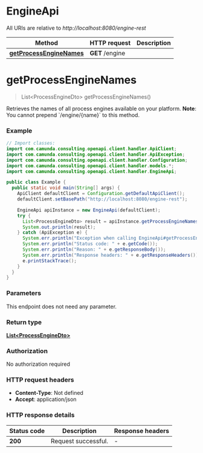 # EngineApi

All URIs are relative to *http://localhost:8080/engine-rest*

Method | HTTP request | Description
------------- | ------------- | -------------
[**getProcessEngineNames**](EngineApi.md#getProcessEngineNames) | **GET** /engine | 


<a name="getProcessEngineNames"></a>
# **getProcessEngineNames**
> List&lt;ProcessEngineDto&gt; getProcessEngineNames()



Retrieves the names of all process engines available on your platform. **Note**: You cannot prepend &#x60;/engine/{name}&#x60; to this method.

### Example
```java
// Import classes:
import com.camunda.consulting.openapi.client.handler.ApiClient;
import com.camunda.consulting.openapi.client.handler.ApiException;
import com.camunda.consulting.openapi.client.handler.Configuration;
import com.camunda.consulting.openapi.client.handler.models.*;
import com.camunda.consulting.openapi.client.handler.EngineApi;

public class Example {
  public static void main(String[] args) {
    ApiClient defaultClient = Configuration.getDefaultApiClient();
    defaultClient.setBasePath("http://localhost:8080/engine-rest");

    EngineApi apiInstance = new EngineApi(defaultClient);
    try {
      List<ProcessEngineDto> result = apiInstance.getProcessEngineNames();
      System.out.println(result);
    } catch (ApiException e) {
      System.err.println("Exception when calling EngineApi#getProcessEngineNames");
      System.err.println("Status code: " + e.getCode());
      System.err.println("Reason: " + e.getResponseBody());
      System.err.println("Response headers: " + e.getResponseHeaders());
      e.printStackTrace();
    }
  }
}
```

### Parameters
This endpoint does not need any parameter.

### Return type

[**List&lt;ProcessEngineDto&gt;**](ProcessEngineDto.md)

### Authorization

No authorization required

### HTTP request headers

 - **Content-Type**: Not defined
 - **Accept**: application/json

### HTTP response details
| Status code | Description | Response headers |
|-------------|-------------|------------------|
**200** | Request successful. |  -  |

